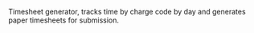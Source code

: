 Timesheet generator, tracks time by charge code by day and generates paper timesheets for submission.